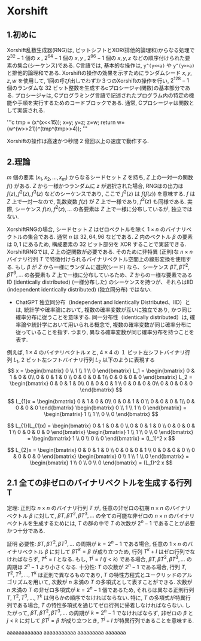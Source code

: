 # Xorshift

## 1.初めに

Xorshift乱数生成器(RNG)は, ビットシフトとXOR(排他的論理和)からなる処理で $2^{32}-1$ 個の $x$ , $2^{64}-1$ 個の $x, y$ , $2^{96}-1$ 個の $x, y ,z$ などの順序付けられた要素の集合(シーケンス)である. C言語では, 基本的な操作は, `y^(y<<a)` や `y^(y>>a)`と排他的論理和である. Xorshiftの操作の効果を示すためにランダムシード $x, y, z, w$ を使用して, 1回の呼び出しでわずか３つのXorshiftの操作を行い, $2^{128}-1$ 個のランダムな $32$ ビット整数を生成するcプロシージャ(関数)の基本部分である.
プロシージャは, Cプログラミング言語で記述されたプログラム内の特定の機能や手順を実行するためのコードブロックである. 通常, Cプロシージャは関数として実装される.

'''c
tmp = (x\^(x<<15)); x=y; y=z; z=w; return w=(w\^(w>>21))\^(tmp\^(tmp>>4));
'''

Xorshiftの操作は高速かつ秒間 $2$ 億回以上の速度で動作する.



## 2.理論

$m$ 個の要素 $(x_1, x_2, \ldots , x_m)$ からなるシードセット $Z$ を持ち, $Z$ 上の一対一の関数 $f()$ がある. 
$Z$ から一様かつランダムに $z$ が選択された場合, RNGはの出力は $f(z), f^2(z), f^3(z)$ などのシーケンスであり, ここで $f^2(z)$ は $f(f(z))$ を意味する.
$f$ は $Z$ 上で一対一なので, 乱数変数 $f(z)$ が $Z$ 上で一様であり, $f^2(z)$ も同様である. 実際, シーケンス $f(z), f^2(z), \ldots$ の各要素は $Z$ 上で一様に分布しているが, 独立ではない.

XorshiftRNGの場合, シードセット $Z$ はゼロベクトルを除く $1 \times n$ のバイナリベクトルの集合である. 通常 $n$ は $32, 64, 96$ などである. $Z$ 内のベクトル $\beta$ の要素は ${0, 1}$ にあるため, 構成要素の $32$ ビット部分を XOR することで実装できる. XorshiftRNGでは, $Z$ 上の逆関数が必要である. そのために非特異 (正則)な $n×n$ バイナリ行列 $T$ で特徴付けられるバイナリベクトル空間上の線形変換を使用する. もし $\beta$ が $Z$ から一様にランダムに選択(シード) なら、シーケンス $\beta T, \beta T^2, \beta T^3, \ldots$ の各要素も $Z$ 上で一様に分布しているため、$Z$ からの一様な要素である ID (identically distributed) (一様分布した) のシーケンスを持つが、それらはIID (independent identically distributed) (独立同分布) ではない. 

- ChatGPT
独立同分布（Independent and Identically Distributed、IID）とは, 統計学や確率論において, 複数の確率変数が互いに独立であり, かつ同じ確率分布に従うことを意味する.
同一分布性（identically distributed）は, 確率論や統計学において用いられる概念で, 複数の確率変数が同じ確率分布に従っていることを指す. つまり, 異なる確率変数が同じ確率分布を持つことを表す.


例えば, $1 \times 4$ のバイナリベクトル $x$ と, $4 \times 4$ の $１$ ビット左シフトバイナリ行列 $L_1$, $2$ ビット左シフトバイナリ行列 $L_2$ 以下のように表現する
$$
x = \begin{bmatrix}
0 \\
1 \\
1 \\
0 
\end{bmatrix}
L_1 = \begin{bmatrix}
0 & 1 & 0 & 0\\
0 & 0 & 1 & 0 \\
0 & 0 & 0 & 1\\
0 & 0 & 0 & 0
\end{bmatrix}
L_2 = \begin{bmatrix}
0 & 0 & 1 & 0\\
0 & 0 & 0 & 1 \\
0 & 0 & 0 & 0\\
0 & 0 & 0 & 0
\end{bmatrix}
$$


$$
L_{1}x = \begin{bmatrix}
0 & 1 & 0 & 0\\
0 & 0 & 1 & 0 \\
0 & 0 & 0 & 1\\
0 & 0 & 0 & 0
\end{bmatrix}
\begin{bmatrix}
0 \\
1 \\
1 \\
0 
\end{bmatrix}
= \begin{bmatrix}
1 \\
1 \\
0 \\
0 
\end{bmatrix}
$$

$$
L_{1}(L_{1}x) = \begin{bmatrix}
0 & 1 & 0 & 0 \\
0 & 0 & 1 & 0 \\
0 & 0 & 0 & 1 \\
0 & 0 & 0 & 0
\end{bmatrix}
\begin{bmatrix}
1 \\
1 \\
0 \\
0 
\end{bmatrix}
= \begin{bmatrix}
1 \\
0 \\
0 \\
0 
\end{bmatrix}
= (L_1)^2 x
$$

$$
L_{2}x = \begin{bmatrix}
0 & 0 & 1 & 0 \\
0 & 0 & 0 & 1 \\
0 & 0 & 0 & 0 \\
0 & 0 & 0 & 0
\end{bmatrix}
\begin{bmatrix}
0 \\
1 \\
1 \\
0 
\end{bmatrix}
= \begin{bmatrix}
1 \\
0 \\
0 \\
0 
\end{bmatrix}
= (L_1)^2 x
$$


## 2.1 全ての非ゼロのバイナリベクトルを生成する行列T
定理: 正則な $n\times n$ のバイナリ行列 $T$ が, 任意の非ゼロの初期 $n\times n$ のバイナリベクトル $\beta$ に対して, $\beta T, \beta T^2, \beta T^3, \ldots$ の全ての可能な非ゼロの $n\times n$ のバイナリベクトルを生成するためには, $T$ の群の中で $T$ の次数が $2^{n}-1$ であることが必要かつ十分である.

証明
必要性: $\beta T, \beta T^2, \beta T^3, \ldots$ の周期が $k = 2^{n}-1$ である場合, 任意の $1\times n$ のバイナリベクトル $\beta$ に対して $\beta T^k = \beta$ が成り立つため, 行列 $T^{k} + I$ はゼロ行列でなければならず, $T^k = I$ となる. もし, $T^j = I$ $(j<k)$ である場合, $\beta T, \beta T^2, \beta T^3, \ldots$ の周期は $2^{n}-1$ より小さくなる.
十分性: $T$ の次数が $2^{n}-1$ である場合, 行列 $T, T^2, T^3, \ldots , T^k$ は正則で異なるものであり, $T$ の特性方程式とユークリッドのアルゴリズムを用いて, 次数が $n$ 未満の $T$ の多項式として表すことができる. 次数が $n$ 未満の $T$ の非ゼロ多項式が $k=2^{n}-1$ 個であるため, それらは異なる正則行列 $T, T^2, T^3, \ldots , T^k$ は何らかの順序でなければならない.
特に, $T$ の多項式が特異行列である場合, $T$ の特性多項式を通じてゼロ行列に帰着しなければならない. したがって, $\beta T, \beta T^2, \beta T^3, \ldots$ の周期が $k = 2^{n}-1$ でなければならず, 非ゼロの $\beta$ と $j<k$ に対して $\beta T^{j} = \beta$ が成り立つとき, $T^{j} + I$ が特異行列であることを意味する.

aaaaaaaaaaaa
aaaaaaaaaaa
aaaaaaaaa
aaaaaaa
